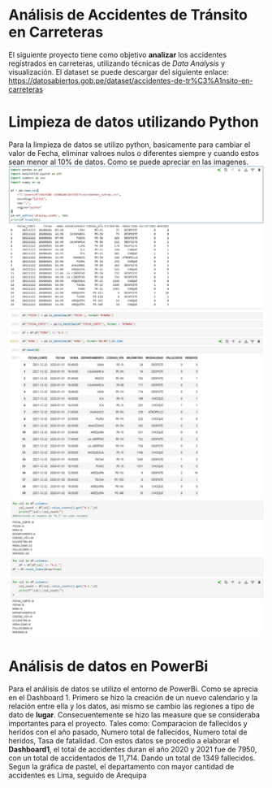 # Análisis de Accidentes de Tránsito en Carreteras

El siguiente proyecto tiene como objetivo **analizar** los accidentes registrados en carreteras, utilizando técnicas de *Data Analysis* y visualización.
El dataset se puede descargar del siguiente enlace: https://datosabiertos.gob.pe/dataset/accidentes-de-tr%C3%A1nsito-en-carreteras
# Limpieza de datos utilizando Python
Para la limpieza de datos se utilizo python, basicamente para cambiar el valor de Fecha, eliminar valroes nulos o diferentes siempre y cuando estos sean menor al 10% de datos. Como se puede apreciar en las imagenes.
![Accidentes](python1.jpg) ![Accidentes](python2.jpg) ![Accidentes](python3.jpg)

# Análisis de datos en PowerBi
Para el análisis de datos se utilizo el entorno de PowerBi.  Como se aprecia en el Dashboard 1. Primero se hizo la creación de un nuevo calendario y la relación entre ella y los datos, asi mismo se cambio las regiones a tipo de dato de **lugar**. Consecuentemente se hizo las measure que se consideraba importantes para el proyecto. Tales como: Comparacion de fallecidos y heridos con el año pasado, Numero total de fallecidos, Numero total de heridos, Tasa de fatalidad. Con estos datos se procedio a elaborar el **Dashboard1**, el total de accidentes duran el año 2020 y 2021 fue de 7950, con un total de accidentados de 11,714. Dando un total de 1349 fallecidos. Segun la gráfica de pastel, el departamento con mayor cantidad de accidentes es Lima, seguido de Arequipa

